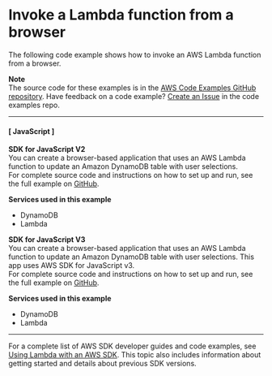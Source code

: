 # Invoke a Lambda function from a browser<a name="example_cross_LambdaForBrowser_section"></a>

The following code example shows how to invoke an AWS Lambda function from a browser\.

**Note**  
The source code for these examples is in the [AWS Code Examples GitHub repository](https://github.com/awsdocs/aws-doc-sdk-examples)\. Have feedback on a code example? [Create an Issue](https://github.com/awsdocs/aws-doc-sdk-examples/issues/new/choose) in the code examples repo\. 

------
#### [ JavaScript ]

**SDK for JavaScript V2**  
 You can create a browser\-based application that uses an AWS Lambda function to update an Amazon DynamoDB table with user selections\.   
 For complete source code and instructions on how to set up and run, see the full example on [GitHub](https://github.com/awsdocs/aws-doc-sdk-examples/tree/main/javascript/example_code/lambda/lambda-for-browser)\.   

**Services used in this example**
+ DynamoDB
+ Lambda

**SDK for JavaScript V3**  
 You can create a browser\-based application that uses an AWS Lambda function to update an Amazon DynamoDB table with user selections\. This app uses AWS SDK for JavaScript v3\.   
 For complete source code and instructions on how to set up and run, see the full example on [GitHub](https://github.com/awsdocs/aws-doc-sdk-examples/tree/main/javascriptv3/example_code/cross-services/lambda-for-browser)\.   

**Services used in this example**
+ DynamoDB
+ Lambda

------

For a complete list of AWS SDK developer guides and code examples, see [Using Lambda with an AWS SDK](sdk-general-information-section.md)\. This topic also includes information about getting started and details about previous SDK versions\.